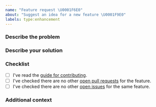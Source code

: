 ```yaml
---
name: "Feature request \U0001F6E0"
about: "Suggest an idea for a new feature \U0001F9E0"
labels: type:enhancement
---
```


### Describe the problem
<!-- Please enter a clear and concise description of what problem your feature solves. -->

### Describe your solution
<!-- Please enter a clear and concise description of how you would like the new feature to work. -->

### Checklist
<!-- Please check the boxes below, you do this by putting an x in the box like this: [x]. Thank you! -->

- [ ] I've read the [guide for contributing](https://github.com/lordcodes/swifthooks/blob/master/CONTRIBUTING.md).
- [ ] I've checked there are no other [open pull requests](https://github.com/lordcodes/swifthooks/pulls) for the feature.
- [ ] I've checked there are no other [open issues](https://github.com/lordcodes/swifthooks/issues) for the same feature.

### Additional context
<!-- Please add any other information about the idea here.  -->
